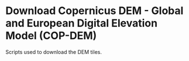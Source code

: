# Download Copernicus DEM - Global and European Digital Elevation Model (COP-DEM)

Scripts used to download the DEM tiles.

